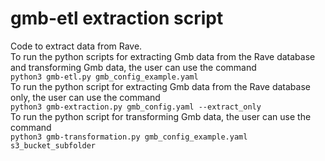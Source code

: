 # gmb-etl extraction script
Code to extract data from Rave.<br/>
To run the python scripts for extracting Gmb data from the Rave database and transforming Gmb data, the user can use the command<br/>
```python3 gmb-etl.py gmb_config_example.yaml```<br/>
To run the python script for extracting Gmb data from the Rave database only, the user can use the command<br/>
```python3 gmb-extraction.py gmb_config.yaml --extract_only```<br/>
To run the python script for transforming Gmb data, the user can use the command<br/>
```python3 gmb-transformation.py gmb_config_example.yaml s3_bucket_subfolder```<br/>
